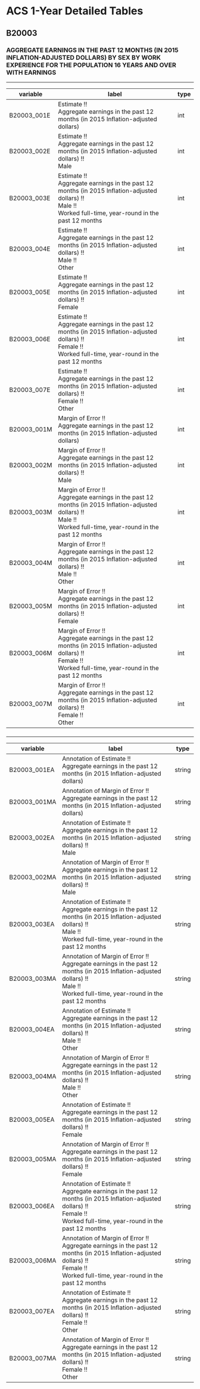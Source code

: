 # ACS 1-Year Detailed Tables

## B20003

### AGGREGATE EARNINGS IN THE PAST 12 MONTHS (IN 2015 INFLATION-ADJUSTED DOLLARS) BY SEX BY WORK EXPERIENCE FOR THE POPULATION 16 YEARS AND OVER WITH EARNINGS

___

| variable | label | type |
| ----- | ----- | ----- |
| B20003_001E | Estimate !!<br>Aggregate earnings in the past 12 months (in 2015 Inflation-adjusted dollars) | int |
| B20003_002E | Estimate !!<br>Aggregate earnings in the past 12 months (in 2015 Inflation-adjusted dollars) !!<br>Male | int |
| B20003_003E | Estimate !!<br>Aggregate earnings in the past 12 months (in 2015 Inflation-adjusted dollars) !!<br>Male !!<br>Worked full-time, year-round in the past 12 months | int |
| B20003_004E | Estimate !!<br>Aggregate earnings in the past 12 months (in 2015 Inflation-adjusted dollars) !!<br>Male !!<br>Other | int |
| B20003_005E | Estimate !!<br>Aggregate earnings in the past 12 months (in 2015 Inflation-adjusted dollars) !!<br>Female | int |
| B20003_006E | Estimate !!<br>Aggregate earnings in the past 12 months (in 2015 Inflation-adjusted dollars) !!<br>Female !!<br>Worked full-time, year-round in the past 12 months | int |
| B20003_007E | Estimate !!<br>Aggregate earnings in the past 12 months (in 2015 Inflation-adjusted dollars) !!<br>Female !!<br>Other | int |
| B20003_001M | Margin of Error !!<br>Aggregate earnings in the past 12 months (in 2015 Inflation-adjusted dollars) | int |
| B20003_002M | Margin of Error !!<br>Aggregate earnings in the past 12 months (in 2015 Inflation-adjusted dollars) !!<br>Male | int |
| B20003_003M | Margin of Error !!<br>Aggregate earnings in the past 12 months (in 2015 Inflation-adjusted dollars) !!<br>Male !!<br>Worked full-time, year-round in the past 12 months | int |
| B20003_004M | Margin of Error !!<br>Aggregate earnings in the past 12 months (in 2015 Inflation-adjusted dollars) !!<br>Male !!<br>Other | int |
| B20003_005M | Margin of Error !!<br>Aggregate earnings in the past 12 months (in 2015 Inflation-adjusted dollars) !!<br>Female | int |
| B20003_006M | Margin of Error !!<br>Aggregate earnings in the past 12 months (in 2015 Inflation-adjusted dollars) !!<br>Female !!<br>Worked full-time, year-round in the past 12 months | int |
| B20003_007M | Margin of Error !!<br>Aggregate earnings in the past 12 months (in 2015 Inflation-adjusted dollars) !!<br>Female !!<br>Other | int |
### 

___

| variable | label | type |
| ----- | ----- | ----- |
| B20003_001EA | Annotation of Estimate !!<br>Aggregate earnings in the past 12 months (in 2015 Inflation-adjusted dollars) | string |
| B20003_001MA | Annotation of Margin of Error !!<br>Aggregate earnings in the past 12 months (in 2015 Inflation-adjusted dollars) | string |
| B20003_002EA | Annotation of Estimate !!<br>Aggregate earnings in the past 12 months (in 2015 Inflation-adjusted dollars) !!<br>Male | string |
| B20003_002MA | Annotation of Margin of Error !!<br>Aggregate earnings in the past 12 months (in 2015 Inflation-adjusted dollars) !!<br>Male | string |
| B20003_003EA | Annotation of Estimate !!<br>Aggregate earnings in the past 12 months (in 2015 Inflation-adjusted dollars) !!<br>Male !!<br>Worked full-time, year-round in the past 12 months | string |
| B20003_003MA | Annotation of Margin of Error !!<br>Aggregate earnings in the past 12 months (in 2015 Inflation-adjusted dollars) !!<br>Male !!<br>Worked full-time, year-round in the past 12 months | string |
| B20003_004EA | Annotation of Estimate !!<br>Aggregate earnings in the past 12 months (in 2015 Inflation-adjusted dollars) !!<br>Male !!<br>Other | string |
| B20003_004MA | Annotation of Margin of Error !!<br>Aggregate earnings in the past 12 months (in 2015 Inflation-adjusted dollars) !!<br>Male !!<br>Other | string |
| B20003_005EA | Annotation of Estimate !!<br>Aggregate earnings in the past 12 months (in 2015 Inflation-adjusted dollars) !!<br>Female | string |
| B20003_005MA | Annotation of Margin of Error !!<br>Aggregate earnings in the past 12 months (in 2015 Inflation-adjusted dollars) !!<br>Female | string |
| B20003_006EA | Annotation of Estimate !!<br>Aggregate earnings in the past 12 months (in 2015 Inflation-adjusted dollars) !!<br>Female !!<br>Worked full-time, year-round in the past 12 months | string |
| B20003_006MA | Annotation of Margin of Error !!<br>Aggregate earnings in the past 12 months (in 2015 Inflation-adjusted dollars) !!<br>Female !!<br>Worked full-time, year-round in the past 12 months | string |
| B20003_007EA | Annotation of Estimate !!<br>Aggregate earnings in the past 12 months (in 2015 Inflation-adjusted dollars) !!<br>Female !!<br>Other | string |
| B20003_007MA | Annotation of Margin of Error !!<br>Aggregate earnings in the past 12 months (in 2015 Inflation-adjusted dollars) !!<br>Female !!<br>Other | string |

